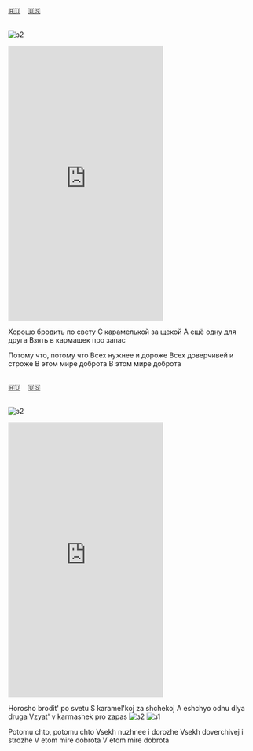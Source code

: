 <span id="ru"><a href='#ru'>🇷🇺</a> &nbsp;&nbsp;&nbsp;<a href='#en'>🇺🇸</a> &nbsp;&nbsp;&nbsp;</span><br><br>

![з2](https://github.com/user-attachments/assets/347c20b5-a2bd-4a70-9f20-84e451028618)

<iframe width="315" height="560" src="https://www.youtube.com/embed/3cbO-7EmhvE" frameborder="0" allow="accelerometer; autoplay; clipboard-write; encrypted-media; gyroscope; picture-in-picture; web-share"allowfullscreen></iframe>

Хорошо бродить по свету
С карамелькой за щекой
А ещё одну для друга
Взять в кармашек про запас

Потому что, потому что
Всех нужнее и дороже
Всех доверчивей и строже
В этом мире доброта
В этом мире доброта<br><br>

<span id="en"><a href='#ru'>🇷🇺</a> &nbsp;&nbsp;&nbsp;<a href='#en'>🇺🇸</a> &nbsp;&nbsp;&nbsp;</span><br><br>

![з2](https://github.com/user-attachments/assets/347c20b5-a2bd-4a70-9f20-84e451028618)

<iframe width="315" height="560" src="https://www.youtube.com/embed/MtLR7r-Mlbc" frameborder="0" allow="accelerometer; autoplay; clipboard-write; encrypted-media; gyroscope; picture-in-picture; web-share"allowfullscreen></iframe>

Horosho brodit' po svetu
S karamel'koj za shchekoj
A eshchyo odnu dlya druga
Vzyat' v karmashek pro zapas
![з2](https://github.com/user-attachments/assets/f6731c52-9580-4964-972e-a048e2a4e6be)
![з1](https://github.com/user-attachments/assets/40a7e1dc-9647-4aae-babb-cfa851731b7e)

Potomu chto, potomu chto
Vsekh nuzhnee i dorozhe
Vsekh doverchivej i strozhe
V etom mire dobrota
V etom mire dobrota<br><br>

